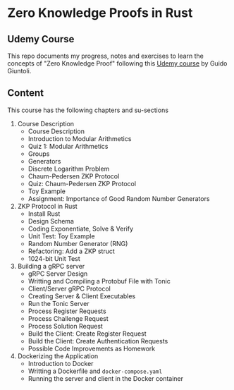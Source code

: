 # Zero Knowledge Proofs in Rust

## Udemy Course
This repo documents my progress, notes and exercises to learn the concepts of "Zero Knowledge Proof" following this [Udemy course](https://www.udemy.com/course/zero-knowledge-proofs-in-rust/?couponCode=ST11MT91624A) by Guido Giuntoli.

## Content

This course has the following chapters and su-sections
1. Course Description
    * Course Description
    * Introduction to Modular Arithmetics
    * Quiz 1: Modular Arithmetics
    * Groups
    * Generators
    * Discrete Logarithm Problem
    * Chaum-Pedersen ZKP Protocol
    * Quiz: Chaum-Pedersen ZKP Protocol
    * Toy Example
    * Assignment: Importance of Good Random Number Generators
2. ZKP Protocol in Rust
    * Install Rust
    * Design Schema
    * Coding Exponentiate, Solve & Verify
    * Unit Test: Toy Example
    * Random Number Generator (RNG)
    * Refactoring: Add a ZKP struct
    * 1024-bit Unit Test
3. Building a gRPC server
    * gRPC Server Design
    * Writting and Compiling a Protobuf File with Tonic
    * Client/Server gRPC Protocol
    * Creating Server & Client Executables
    * Run the Tonic Server
    * Process Register Requests
    * Process Challenge Request
    * Process Solution Request
    * Build the Client: Create Register Request
    * Build the Client: Create Authentication Requests
    * Possible Code Improvements as Homework
4. Dockerizing the Application
    * Introduction to Docker
    * Writting a Dockerfile and `docker-compose.yaml`
    * Running the server and client in the Docker container